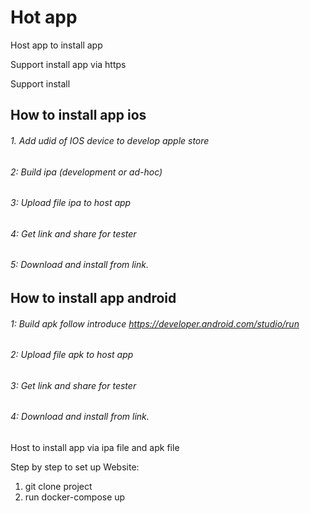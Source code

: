 # Hot app
Host app to install app

Support install app via https

Support install 

## How to install app ios
###### 1. *Add udid of IOS device to develop apple store*
###### 2: *Build ipa (development or ad-hoc)*
###### 3: *Upload file ipa to host app*
###### 4: *Get link and share for tester*
###### 5: *Download and install from link.*



## How to install app android
###### 1: *Build apk follow introduce https://developer.android.com/studio/run*
###### 2: *Upload file apk to host app*
###### 3: *Get link and share for tester*
###### 4: *Download and install from link.*


Host to install app via ipa file and apk file

Step by step to set up Website:
1. git clone project 
2. run docker-compose up 


